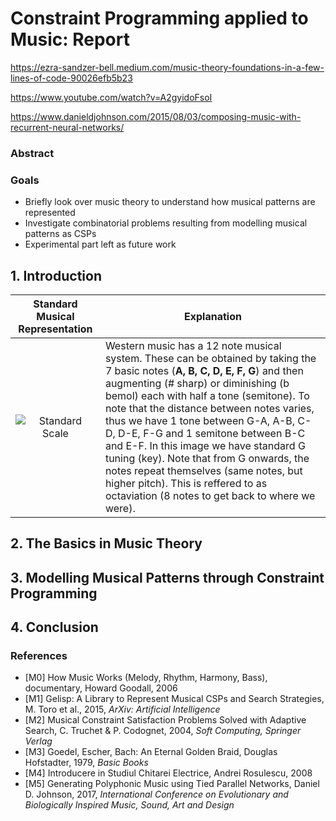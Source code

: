 # Constraint Programming applied to Music: Report

https://ezra-sandzer-bell.medium.com/music-theory-foundations-in-a-few-lines-of-code-90026efb5b23

https://www.youtube.com/watch?v=A2gyidoFsoI

https://www.danieldjohnson.com/2015/08/03/composing-music-with-recurrent-neural-networks/

### Abstract

### Goals

- Briefly look over music theory to understand how musical patterns are represented
- Investigate combinatorial problems resulting from modelling musical patterns as CSPs
- Experimental part left as future work

## 1. Introduction

|Standard Musical Representation|Explanation|
|:-----------------------:|-----------|
|![Standard Scale](https://raw.githubusercontent.com/perticascatalin/open_nenos/master/DPML/imgs/scale.png)|Western music has a 12 note musical system. These can be obtained by taking the 7 basic notes (**A, B, C, D, E, F, G**) and then augmenting (# sharp) or diminishing (b bemol) each with half a tone (semitone). To note that the distance between notes varies, thus we have 1 tone between G-A, A-B, C-D, D-E, F-G and 1 semitone between B-C and E-F. In this image we have standard G tuning (key). Note that from G onwards, the notes repeat themselves (same notes, but higher pitch). This is reffered to as octaviation (8 notes to get back to where we were).|

## 2. The Basics in Music Theory

## 3. Modelling Musical Patterns through Constraint Programming

## 4. Conclusion

### References

- [M0] How Music Works (Melody, Rhythm, Harmony, Bass), documentary, Howard Goodall, 2006
- [M1] Gelisp: A Library to Represent Musical CSPs and Search Strategies, M. Toro et al., 2015, *ArXiv: Artificial Intelligence*
- [M2] Musical Constraint Satisfaction Problems Solved with Adaptive Search, C. Truchet & P. Codognet, 2004, *Soft Computing, Springer Verlag*
- [M3] Goedel, Escher, Bach: An Eternal Golden Braid, Douglas Hofstadter, 1979, *Basic Books*
- [M4] Introducere in Studiul Chitarei Electrice, Andrei Rosulescu, 2008
- [M5] Generating Polyphonic Music using Tied Parallel Networks, Daniel D. Johnson, 2017, *International Conference on Evolutionary and Biologically Inspired Music, Sound, Art and Design*